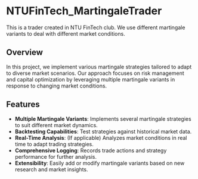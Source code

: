 # NTUFinTech_MartingaleTrader

This is a trader created in NTU FinTech club. We use different martingale variants to deal with different market conditions.

## Overview

In this project, we implement various martingale strategies tailored to adapt to diverse market scenarios. Our approach focuses on risk management and capital optimization by leveraging multiple martingale variants in response to changing market conditions.

## Features

- **Multiple Martingale Variants**: Implements several martingale strategies to suit different market dynamics.
- **Backtesting Capabilities**: Test strategies against historical market data.
- **Real-Time Analysis**: (If applicable) Analyzes market conditions in real time to adapt trading strategies.
- **Comprehensive Logging**: Records trade actions and strategy performance for further analysis.
- **Extensibility**: Easily add or modify martingale variants based on new research and market insights.
